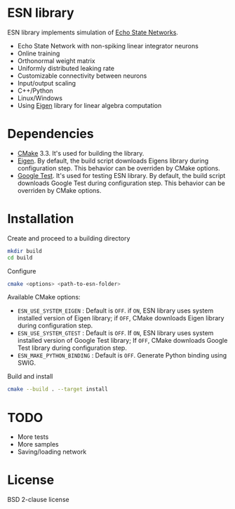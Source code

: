 # ESN library

ESN library implements simulation of [Echo State Networks].
* Echo State Network with non-spiking linear integrator neurons
* Online training
* Orthonormal weight matrix
* Uniformly distributed leaking rate
* Customizable connectivity between neurons
* Input/output scaling
* C++/Python
* Linux/Windows
* Using [Eigen] library for linear algebra computation

[Echo State Networks]: <http://www.scholarpedia.org/article/Echo_state_network>

# Dependencies

* [CMake] 3.3. It's used for building the library.
* [Eigen]. By default, the build script downloads Eigens library during
configuration step. This behavior can be overriden by CMake options.
* [Google Test]. It's used for testing ESN library. By default, the build
script downloads Google Test during configuration step. This behavior
can be overriden by CMake options.

[CMake]: <https://cmake.org/>
[Eigen]: <http://eigen.tuxfamily.org/>
[Google Test]: <https://github.com/google/googletest/>

# Installation

Create and proceed to a building directory
```sh
mkdir build
cd build
```
Configure
```sh
cmake <options> <path-to-esn-folder>
```
Available CMake options:
* `ESN_USE_SYSTEM_EIGEN` : Default is `OFF`.
if `ON`, ESN library uses system installed version of Eigen library;
if `OFF`, CMake downloads Eigen library during configuration step.
* `ESN_USE_SYSTEM_GTEST` : Default is `OFF`.
If `ON`, ESN library uses system installed version of Google Test library;
If `OFF`, CMake downloads Google Test library during configuration step.
* `ESN_MAKE_PYTHON_BINDING` : Default is `OFF`.
Generate Python binding using SWIG.

Build and install
```sh
cmake --build . --target install
```

# TODO
* More tests
* More samples
* Saving/loading network

# License

BSD 2-clause license
